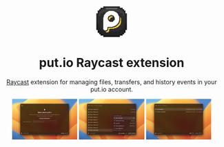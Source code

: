 <p align="center">
  <img src="./assets/putio.png" width="72">
</p>

<h1 align="center">put.io Raycast extension</h1>

<p align="center">
  <a href="https://www.raycast.com">Raycast</a> extension for managing files, transfers, and history events in your put.io account.
</p>

<p align="center">
  <img src="./metadata/put-io-1.png" width="30%">
  <img src="./metadata/put-io-3.png" width="30%">
  <img src="./metadata/put-io-5.png" width="30%">
</p>

<p align="center">
<a title="Install put.io Raycast Extension" href="https://www.raycast.com/tailscale/tailscale"><img src="https://www.raycast.com/tailscale/tailscale/install_button@2x.png" height="64" alt="" style="height: 64px;"></a>
</p>
